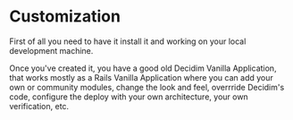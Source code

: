 # Customization

First of all you need to have it install it and working on your local development machine. 

Once you've created it, you have a good old Decidim Vanilla Application, that works mostly as a Rails Vanilla Application where you can add your own or community modules, change the look and feel, overrride Decidim's code, configure the deploy with your own architecture, your own verification, etc.
